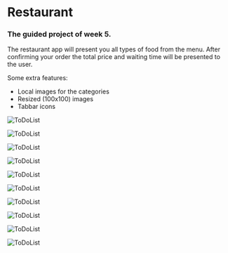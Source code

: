 # Restaurant


### The guided project of week 5.

The restaurant app will present you all types of food from the menu. After confirming your order the total price and waiting time
will be presented to the user.

Some extra features:

- Local images for the categories
- Resized (100x100) images
- Tabbar icons



![ToDoList](/Restaurant/doc/CategoryScreen.png)

![ToDoList](/Restaurant/doc/CategoryScreenL.png)

![ToDoList](/Restaurant/doc/MenuScreen.png)

![ToDoList](/Restaurant/doc/MenuScreenL.png)

![ToDoList](/Restaurant/doc/DetailScreen.png)

![ToDoList](/Restaurant/doc/DetailScreenL.png)

![ToDoList](/Restaurant/doc/OrderScreen.png)

![ToDoList](/Restaurant/doc/OrderScreenL.png)

![ToDoList](/Restaurant/doc/Confirmation.png)

![ToDoList](/Restaurant/doc/WaitTime.png)







